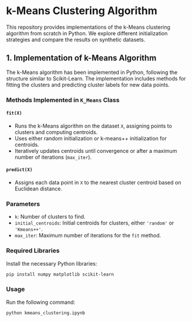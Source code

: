 # k-Means Clustering Algorithm

This repository provides implementations of the k-Means clustering algorithm from scratch in Python. We explore different initialization strategies and compare the results on synthetic datasets.

## 1. Implementation of k-Means Algorithm

The k-Means algorithm has been implemented in Python, following the structure similar to Scikit-Learn. The implementation includes methods for fitting the clusters and predicting cluster labels for new data points.

### Methods Implemented in `K_Means` Class

#### `fit(X)`
- Runs the k-Means algorithm on the dataset `X`, assigning points to clusters and computing centroids.
- Uses either random initialization or k-means++ initialization for centroids.
- Iteratively updates centroids until convergence or after a maximum number of iterations (`max_iter`).

#### `predict(X)`
- Assigns each data point in `X` to the nearest cluster centroid based on Euclidean distance.

### Parameters

- `k`: Number of clusters to find.
- `initial_centroids`: Initial centroids for clusters, either `'random'` or `'Kmeans++'`.
- `max_iter`: Maximum number of iterations for the `fit` method.

### Required Libraries

Install the necessary Python libraries:

```bash
pip install numpy matplotlib scikit-learn
```

### Usage

Run the following command:

```bash
python kmeans_clustering.ipynb
```
